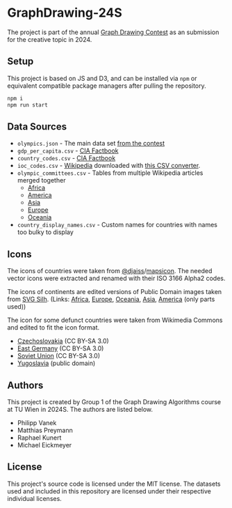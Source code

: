 # GraphDrawing-24S

The project is part of the annual [Graph Drawing Contest](https://mozart.diei.unipg.it/gdcontest/2024/creative/)
as an submission for the creative topic in 2024.

## Setup

This project is based on JS and D3, and can be installed via `npm`
or equivalent compatible package managers after pulling the repository.

```bash
npm i
npm run start
```

## Data Sources

- `olympics.json` - The main data set [from the contest](https://mozart.diei.unipg.it/gdcontest/assets/2024/olympics.json)
- `gdp_per_capita.csv` - [CIA Factbook](https://www.cia.gov/the-world-factbook/field/real-gdp-per-capita/country-comparison/)
- `country_codes.csv` - [CIA Factbook](https://www.cia.gov/the-world-factbook/references/country-data-codes/)
- `ioc_codes.csv` - [Wikipedia](https://simple.wikipedia.org/wiki/Comparison_of_IOC,_FIFA,_and_ISO_3166_country_codes) downloaded with [this CSV converter](https://wikitable2csv.ggor.de/).
- `olympic_committees.csv` - Tables from multiple Wikipedia articles merged together
  - [Africa](https://en.wikipedia.org/wiki/Association_of_National_Olympic_Committees_of_Africa)
  - [America](https://en.wikipedia.org/wiki/Panam_Sports)
  - [Asia](https://en.wikipedia.org/wiki/Olympic_Council_of_Asia)
  - [Europe](https://en.wikipedia.org/wiki/European_Olympic_Committees)
  - [Oceania](https://en.wikipedia.org/wiki/Oceania_National_Olympic_Committees)
- `country_display_names.csv` - Custom names for countries with names too bulky to display

## Icons

The icons of countries were taken from [@djaiss](https://github.com/djaiss)/[mapsicon](https://github.com/djaiss/mapsicon).
The needed vector icons were extracted and renamed with their ISO 3166 Alpha2 codes.

The icons of continents are edited versions of Public Domain images taken from [SVG Silh](https://svgsilh.com/).
(Links: [Africa][Africa], [Europe][Europe], [Oceania][Oceania], [Asia][Asia], [America][America] (only parts used))

[Africa]: https://svgsilh.com/image/153088.html
[Europe]: https://svgsilh.com/image/2239723.html
[Oceania]: https://svgsilh.com/image/151644.html
[Asia]: https://svgsilh.com/image/151642.html
[America]: https://svgsilh.com/image/306338.html

The icon for some defunct countries were taken from Wikimedia Commons and edited to fit the icon format.

- [Czechoslovakia](https://commons.wikimedia.org/wiki/File:Flag-map_of_Czechoslovakia.svg) (CC BY-SA 3.0)
- [East Germany](<https://en.wikipedia.org/wiki/File:Flag_map_of_East_Germany_(1949%E2%80%931959).svg>) (CC BY-SA 3.0)
- [Soviet Union](https://commons.wikimedia.org/wiki/File:Map-Flag_of_the_Soviet_Union.svg) (CC BY-SA 3.0)
- [Yugoslavia](https://en.m.wikipedia.org/wiki/File:Yugoslavia_silhouette_grey.svg) (public domain)

## Authors

This project is created by Group 1 of the Graph Drawing Algorithms
course at TU Wien in 2024S. The authors are listed below.

- Philipp Vanek
- Matthias Preymann
- Raphael Kunert
- Michael Eickmeyer

## License

This project's source code is licensed under the MIT license.
The datasets used and included in this repository are licensed
under their respective individual licenses.
